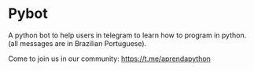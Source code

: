 # Pybot
A python bot to help users in telegram to learn how to program in python. (all messages are in Brazilian Portuguese).

Come to join us in our community: https://t.me/aprendapython
